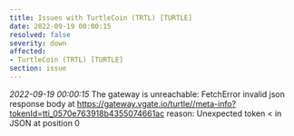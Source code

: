 ```yaml
---
title: Issues with TurtleCoin (TRTL) [TURTLE]
date: 2022-09-19 00:00:15
resolved: false
severity: down
affected:
- TurtleCoin (TRTL) [TURTLE]
section: issue
---
```


*2022-09-19 00:00:15* The gateway is unreachable: FetchError invalid json response body at https://gateway.vgate.io/turtle//meta-info?tokenId=tti_0570e763918b4355074661ac reason: Unexpected token < in JSON at position 0